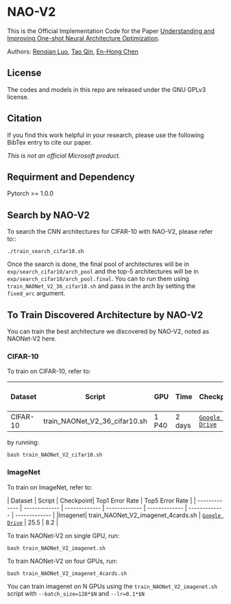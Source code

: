 # NAO-V2
This is the Official Implementation Code for the Paper [Understanding and Improving One-shot Neural Architecture Optimization](https://arxiv.org/abs/1808.07233).

Authors: [Renqian Luo](http://home.ustc.edu.cn/~lrq), [Tao Qin](https://www.microsoft.com/en-us/research/people/taoqin/), [En-Hong Chen](http://staff.ustc.edu.cn/~cheneh/)

## License
The codes and models in this repo are released under the GNU GPLv3 license.

## Citation
If you find this work helpful in your research, please use the following BibTex entry to cite our paper.

_This is not an official Microsoft product._


## Requirment and Dependency
Pytorch >= 1.0.0


## Search by NAO-V2

To search the CNN architectures for CIFAR-10 with NAO-V2, please refer to::
```
./train_search_cifar10.sh
```

Once the search is done, the final pool of architectures will be in ```exp/search_cifar10/arch_pool``` and the top-5 architectures will be in ```exp/search_cifar10/arch_pool.final```. You can to run them using ```train_NAONet_V2_36_cifar10.sh``` and pass in the arch by setting the ```fixed_arc``` argument.

## To Train Discovered Architecture by NAO-V2
You can train the best architecture we discovered by NAO-V2, noted as NAONet-V2 here.

### CIFAR-10
To train on CIFAR-10, refer to:

| Dataset | Script | GPU | Time | Checkpoint| Top1 Error Rate  |
| ------------- | ------------- | ------------- | ------------- | ------------- | ------------- | 
|CIFAR-10| train_NAONet_V2_36_cifar10.sh | 1 P40 | 2 days | [`Google Drive`](https://drive.google.com/file/d/1heEOkqiJet9Ch2_8VWWZI4VJtvOjkLaw/view?usp=sharing) | 2.57% | 

by running:
```
bash train_NAONet_V2_cifar10.sh
```

### ImageNet
To train on ImageNet, refer to:

| Dataset | Script | Checkpoint| Top1 Error Rate | Top5 Error Rate |
| ------------- | ------------- | ------------- | ------------- | ------------- | ------------- | ------------- |
|Imagenet| train_NAONet_V2_imagenet_4cards.sh | [`Google Drive`](https://drive.google.com/file/d/1ZQbNwz1CdEYRSZraWXyBNAoi3R-O1j60/view?usp=sharing) | 25.5 | 8.2 |

To train NAONet-V2 on single GPU, run:
```
bash train_NAONet_V2_imagenet.sh
```
To train NAONet-V2 on four GPUs, run:
```
bash train_NAONet_V2_imagenet_4cards.sh
```

You can train imagenet on N GPUs using the ```train_NAONet_V2_imagenet.sh``` script with ```--batch_size=128*$N``` and ```--lr=0.1*$N```
